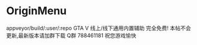 # OriginMenu
appveyor/build/:user/:repo
GTA V 线上/线下通用内置辅助 完全免费!
本帖不会更新,最新版本请加群下载
Q群 788461181 祝您游戏愉快
